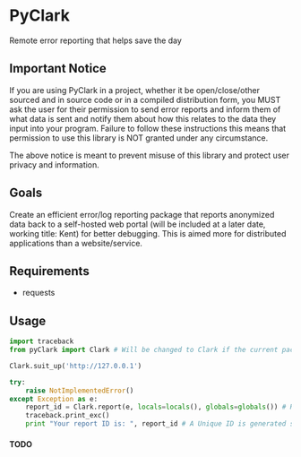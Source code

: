 # PyClark
Remote error reporting that helps save the day

## Important Notice
If you are using PyClark in a project, whether it be open/close/other sourced and in source code or
in a compiled distribution form, you MUST ask the user for their permission to send error reports and inform them of what data
is sent and notify them about how this relates to the data they input into your program. Failure to follow these instructions
this means that permission to use this library is NOT granted under any circumstance.

The above notice is meant to prevent misuse of this library and protect user privacy and information.

## Goals
Create an efficient error/log reporting package that reports anonymized data back to a self-hosted
web portal (will be included at a later date, working title: Kent) for better debugging. This is aimed
more for distributed applications than a website/service. 

## Requirements
- requests

## Usage
```python
import traceback
from pyClark import Clark # Will be changed to Clark if the current package name stays

Clark.suit_up('http://127.0.0.1')

try:
	raise NotImplementedError()
except Exception as e:
	report_id = Clark.report(e, locals=locals(), globals=globals()) # Reports the full stacktrace plus optional serialized local/global veriables
	traceback.print_exc()
	print "Your report ID is: ", report_id # A Unique ID is generated server-side for users to match their error reports if they self-report the error as well
```

#### TODO